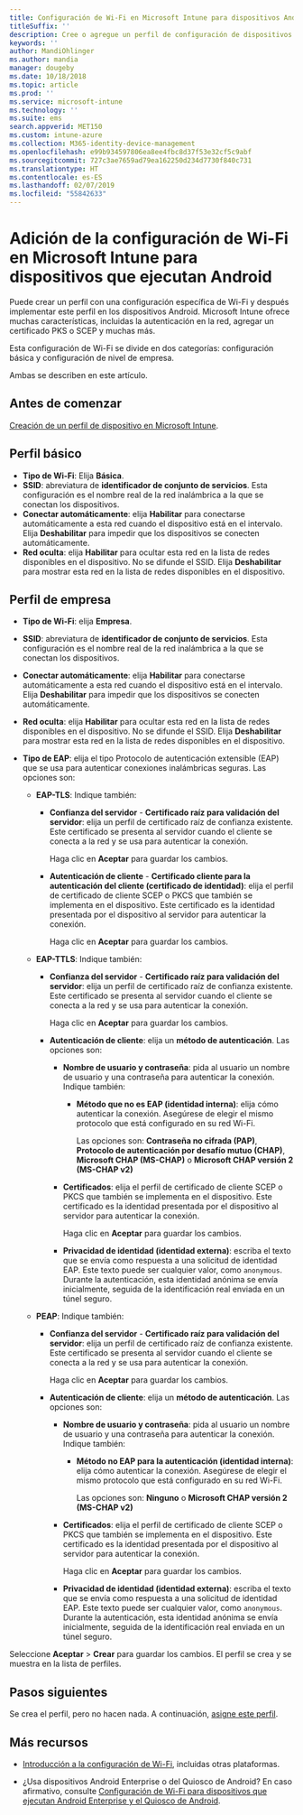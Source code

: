 ```yaml
---
title: Configuración de Wi-Fi en Microsoft Intune para dispositivos Android - Azure | Microsoft Docs
titleSuffix: ''
description: Cree o agregue un perfil de configuración de dispositivos Wi-Fi para Android. Vea las diferentes configuraciones, como la adición de certificados, la elección de un tipo EAP y la selección de un método de autenticación en Microsoft Intune.
keywords: ''
author: MandiOhlinger
ms.author: mandia
manager: dougeby
ms.date: 10/18/2018
ms.topic: article
ms.prod: ''
ms.service: microsoft-intune
ms.technology: ''
ms.suite: ems
search.appverid: MET150
ms.custom: intune-azure
ms.collection: M365-identity-device-management
ms.openlocfilehash: e99b934597806ea8ee4fbc8d37f53e32cf5c9abf
ms.sourcegitcommit: 727c3ae7659ad79ea162250d234d7730f840c731
ms.translationtype: HT
ms.contentlocale: es-ES
ms.lasthandoff: 02/07/2019
ms.locfileid: "55842633"
---
```

# <a name="add-wi-fi-settings-for-devices-running-android-in-microsoft-intune"></a>Adición de la configuración de Wi-Fi en Microsoft Intune para dispositivos que ejecutan Android

Puede crear un perfil con una configuración específica de Wi-Fi y después implementar este perfil en los dispositivos Android. Microsoft Intune ofrece muchas características, incluidas la autenticación en la red, agregar un certificado PKS o SCEP y muchas más.

Esta configuración de Wi-Fi se divide en dos categorías: configuración básica y configuración de nivel de empresa.

Ambas se describen en este artículo.

## <a name="before-you-begin"></a>Antes de comenzar

[Creación de un perfil de dispositivo en Microsoft Intune](device-profile-create.md).

## <a name="basic-profile"></a>Perfil básico

- **Tipo de Wi-Fi**: Elija **Básica**.
- **SSID**: abreviatura de **identificador de conjunto de servicios**. Esta configuración es el nombre real de la red inalámbrica a la que se conectan los dispositivos.
- **Conectar automáticamente**: elija **Habilitar** para conectarse automáticamente a esta red cuando el dispositivo está en el intervalo. Elija **Deshabilitar** para impedir que los dispositivos se conecten automáticamente.
- **Red oculta**: elija **Habilitar** para ocultar esta red en la lista de redes disponibles en el dispositivo. No se difunde el SSID. Elija **Deshabilitar** para mostrar esta red en la lista de redes disponibles en el dispositivo.

## <a name="enterprise-profile"></a>Perfil de empresa

- **Tipo de Wi-Fi**: elija **Empresa**.
- **SSID**: abreviatura de **identificador de conjunto de servicios**. Esta configuración es el nombre real de la red inalámbrica a la que se conectan los dispositivos.
- **Conectar automáticamente**: elija **Habilitar** para conectarse automáticamente a esta red cuando el dispositivo está en el intervalo. Elija **Deshabilitar** para impedir que los dispositivos se conecten automáticamente.
- **Red oculta**: elija **Habilitar** para ocultar esta red en la lista de redes disponibles en el dispositivo. No se difunde el SSID. Elija **Deshabilitar** para mostrar esta red en la lista de redes disponibles en el dispositivo.
- **Tipo de EAP**: elija el tipo Protocolo de autenticación extensible (EAP) que se usa para autenticar conexiones inalámbricas seguras. Las opciones son: 

  - **EAP-TLS**: Indique también:

    - **Confianza del servidor** - **Certificado raíz para validación del servidor**: elija un perfil de certificado raíz de confianza existente. Este certificado se presenta al servidor cuando el cliente se conecta a la red y se usa para autenticar la conexión.

      Haga clic en **Aceptar** para guardar los cambios.

    - **Autenticación de cliente** - **Certificado cliente para la autenticación del cliente (certificado de identidad)**: elija el perfil de certificado de cliente SCEP o PKCS que también se implementa en el dispositivo. Este certificado es la identidad presentada por el dispositivo al servidor para autenticar la conexión.

      Haga clic en **Aceptar** para guardar los cambios.

  - **EAP-TTLS**: Indique también:

    - **Confianza del servidor** - **Certificado raíz para validación del servidor**: elija un perfil de certificado raíz de confianza existente. Este certificado se presenta al servidor cuando el cliente se conecta a la red y se usa para autenticar la conexión.

      Haga clic en **Aceptar** para guardar los cambios.

    - **Autenticación de cliente**: elija un **método de autenticación**. Las opciones son:

      - **Nombre de usuario y contraseña**: pida al usuario un nombre de usuario y una contraseña para autenticar la conexión. Indique también:
        - **Método que no es EAP (identidad interna)**: elija cómo autenticar la conexión. Asegúrese de elegir el mismo protocolo que está configurado en su red Wi-Fi.

          Las opciones son: **Contraseña no cifrada (PAP)**, **Protocolo de autenticación por desafío mutuo (CHAP)**, **Microsoft CHAP (MS-CHAP)** o **Microsoft CHAP versión 2 (MS-CHAP v2)**

      - **Certificados**: elija el perfil de certificado de cliente SCEP o PKCS que también se implementa en el dispositivo. Este certificado es la identidad presentada por el dispositivo al servidor para autenticar la conexión.

        Haga clic en **Aceptar** para guardar los cambios.

      - **Privacidad de identidad (identidad externa)**: escriba el texto que se envía como respuesta a una solicitud de identidad EAP. Este texto puede ser cualquier valor, como `anonymous`. Durante la autenticación, esta identidad anónima se envía inicialmente, seguida de la identificación real enviada en un túnel seguro.

  - **PEAP**: Indique también:

    - **Confianza del servidor** - **Certificado raíz para validación del servidor**: elija un perfil de certificado raíz de confianza existente. Este certificado se presenta al servidor cuando el cliente se conecta a la red y se usa para autenticar la conexión.

      Haga clic en **Aceptar** para guardar los cambios.

    - **Autenticación de cliente**: elija un **método de autenticación**. Las opciones son:

      - **Nombre de usuario y contraseña**: pida al usuario un nombre de usuario y una contraseña para autenticar la conexión. Indique también:
        - **Método no EAP para la autenticación (identidad interna)**: elija cómo autenticar la conexión. Asegúrese de elegir el mismo protocolo que está configurado en su red Wi-Fi.

          Las opciones son: **Ninguno** o **Microsoft CHAP versión 2 (MS-CHAP v2)**

      - **Certificados**: elija el perfil de certificado de cliente SCEP o PKCS que también se implementa en el dispositivo. Este certificado es la identidad presentada por el dispositivo al servidor para autenticar la conexión.

        Haga clic en **Aceptar** para guardar los cambios.

      - **Privacidad de identidad (identidad externa)**: escriba el texto que se envía como respuesta a una solicitud de identidad EAP. Este texto puede ser cualquier valor, como `anonymous`. Durante la autenticación, esta identidad anónima se envía inicialmente, seguida de la identificación real enviada en un túnel seguro.

Seleccione **Aceptar** > **Crear** para guardar los cambios. El perfil se crea y se muestra en la lista de perfiles.

## <a name="next-steps"></a>Pasos siguientes

Se crea el perfil, pero no hacen nada. A continuación, [asigne este perfil](device-profile-assign.md).

## <a name="more-resources"></a>Más recursos

- [Introducción a la configuración de Wi-Fi](wi-fi-settings-configure.md), incluidas otras plataformas.

- ¿Usa dispositivos Android Enterprise o del Quiosco de Android? En caso afirmativo, consulte [Configuración de Wi-Fi para dispositivos que ejecutan Android Enterprise y el Quiosco de Android](wi-fi-settings-android-enterprise.md).
